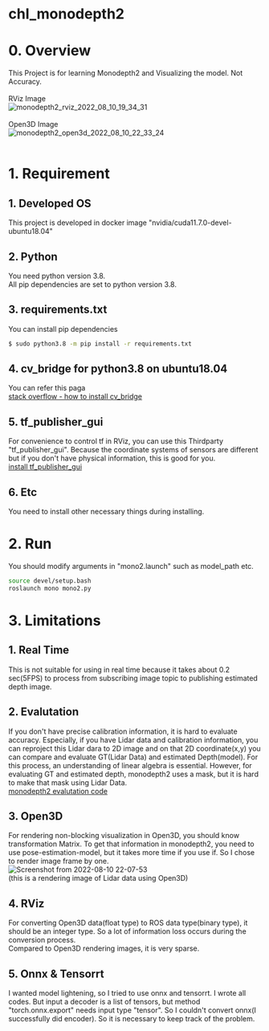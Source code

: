 # chl_monodepth2

# 0. Overview
This Project is for learning Monodepth2 and Visualizing the model. Not Accuracy.  
<br>
RViz Image  
![monodepth2_rviz_2022_08_10_19_34_31](https://user-images.githubusercontent.com/58837749/184044738-99e6b878-2336-4bf4-b93e-9d71c1531b35.gif)  
<br>
Open3D Image  
![monodepth2_open3d_2022_08_10_22_33_24](https://user-images.githubusercontent.com/58837749/184044751-4c76e36e-5972-4676-b30f-104e55fb5be7.gif)  
<br>

# 1. Requirement
## 1. Developed OS
This project is developed in docker image "nvidia/cuda11.7.0-devel-ubuntu18.04"

## 2. Python
You need python version 3.8.  
All pip dependencies are set to python version 3.8.

## 3. requirements.txt
You can install pip dependencies  
```bash
$ sudo python3.8 -m pip install -r requirements.txt
```

## 4. cv_bridge for python3.8 on ubuntu18.04
You can refer this paga  
[stack overflow - how to install cv_bridge](https://stackoverflow.com/questions/49221565/unable-to-use-cv-bridge-with-ros-kinetic-and-python3)

## 5. tf_publisher_gui
For convenience to control tf in RViz, you can use this Thirdparty "tf_publisher_gui". Because the coordinate systems of sensors are different but if you don't have physical information, this is good for you.  
[install tf_publisher_gui](https://github.com/yinwu33/tf_publisher_gui.git)

## 6. Etc
You need to install other necessary things during installing.


# 2. Run
You should modify arguments in "mono2.launch" such as model_path etc.
```bash
source devel/setup.bash
roslaunch mono mono2.py
```

# 3. Limitations
## 1. Real Time  
This is not suitable for using in real time because it takes about 0.2 sec(5FPS) to process from subscribing image topic to publishing estimated depth image.

## 2. Evalutation  
If you don't have precise calibration information, it is hard to evaluate accuracy. Especially, if you have Lidar data and calibration information, you can reproject this Lidar dara to 2D image and on that 2D coordinate(x,y) you can compare and evaluate GT(Lidar Data) and estimated Depth(model). For this process, an understanding of linear algebra is essential. However, for evaluating GT and estimated depth, monodepth2 uses a mask, but it is hard to make that mask using Lidar Data.  
[monodepth2 evalutation code](https://github.com/nianticlabs/monodepth2/blob/master/evaluate_depth.py)  

## 3. Open3D
For rendering non-blocking visualization in Open3D, you should know transformation Matrix. To get that information in monodepth2, you need to use pose-estimation-model, but it takes more time if you use if. So I chose to render image frame by one.  
![Screenshot from 2022-08-10 22-07-53](https://user-images.githubusercontent.com/58837749/184052001-cfc089ef-6aac-4492-b05b-8581a9771782.png)  
(this is a rendering image of Lidar data using Open3D)

## 4. RViz
For converting Open3D data(float type) to ROS data type(binary type), it should be an integer type. So a lot of information loss occurs during the conversion process.  
Compared to Open3D rendering images, it is very sparse.

## 5. Onnx & Tensorrt
I wanted model lightening, so I tried to use onnx and tensorrt. I wrote all codes. But input a decoder is a list of tensors, but method "torch.onnx.export" needs input type "tensor". So I couldn't convert onnx(I successfully did encoder). So it is necessary to keep track of the problem.


